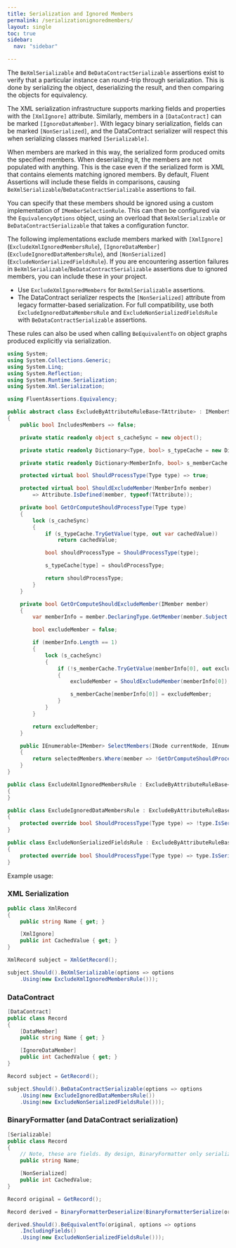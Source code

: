 ```yaml
---
title: Serialization and Ignored Members
permalink: /serializationignoredmembers/
layout: single
toc: true
sidebar:
  nav: "sidebar"

---
```


The `BeXmlSerializable` and `BeDataContractSerializable` assertions exist to verify that a particular instance can round-trip through serialization. This is done by serializing the object, deserializing the result, and then comparing the objects for equivalency.

The XML serialization infrastructure supports marking fields and properties with the `[XmlIgnore]` attribute. Similarly, members in a `[DataContract]` can be marked `[IgnoreDataMember]`. With legacy binary serialization, fields can be marked `[NonSerialized]`, and the DataContract serializer will respect this when serializing classes marked `[Serializable]`.

When members are marked in this way, the serialized form produced omits the specified members. When deserializing it, the members are not populated with anything. This is the case even if the serialized form is XML that contains elements matching ignored members. By default, Fluent Assertions will include these fields in comparisons, causing `BeXmlSerializable`/`BeDataContractSerializable` assertions to fail.

You can specify that these members should be ignored using a custom implementation of `IMemberSelectionRule`. This can then be configured via the `EquivalencyOptions` object, using an overload that `BeXmlSerializable` or `BeDataContractSerializable` that takes a configuration functor.

The following implementations exclude members marked with `[XmlIgnore]` (`ExcludeXmlIgnoredMembersRule`), `[IgnoreDataMember]` (`ExcludeIgnoredDataMembersRule`), and `[NonSerialized]` (`ExcludeNonSerializedFieldsRule`). If you are encountering assertion failures in `BeXmlSerializable`/`BeDataContractSerializable` assertions due to ignored members, you can include these in your project.

- Use `ExcludeXmlIgnoredMembers` for `BeXmlSerializable` assertions.
- The DataContract serializer respects the `[NonSerialized]` attribute from legacy formatter-based serialization. For full compatibility, use both `ExcludeIgnoredDataMembersRule` and `ExcludeNonSerializedFieldsRule` with `BeDataContractSerializable` assertions.

These rules can also be used when calling `BeEquivalentTo` on object graphs produced explicitly via serialization.

```csharp
using System;
using System.Collections.Generic;
using System.Linq;
using System.Reflection;
using System.Runtime.Serialization;
using System.Xml.Serialization;

using FluentAssertions.Equivalency;

public abstract class ExcludeByAttributeRuleBase<TAttribute> : IMemberSelectionRule
{
    public bool IncludesMembers => false;

    private static readonly object s_cacheSync = new object();

    private static readonly Dictionary<Type, bool> s_typeCache = new Dictionary<Type, bool>();

    private static readonly Dictionary<MemberInfo, bool> s_memberCache = new Dictionary<MemberInfo, bool>();

    protected virtual bool ShouldProcessType(Type type) => true;

    protected virtual bool ShouldExcludeMember(MemberInfo member)
        => Attribute.IsDefined(member, typeof(TAttribute));

    private bool GetOrComputeShouldProcessType(Type type)
    {
        lock (s_cacheSync)
        {
            if (s_typeCache.TryGetValue(type, out var cachedValue))
                return cachedValue;

            bool shouldProcessType = ShouldProcessType(type);

            s_typeCache[type] = shouldProcessType;

            return shouldProcessType;
        }
    }

    private bool GetOrComputeShouldExcludeMember(IMember member)
    {
        var memberInfo = member.DeclaringType.GetMember(member.Subject.Name);

        bool excludeMember = false;

        if (memberInfo.Length == 1)
        {
            lock (s_cacheSync)
            {
                if (!s_memberCache.TryGetValue(memberInfo[0], out excludeMember))
                {
                    excludeMember = ShouldExcludeMember(memberInfo[0]);

                    s_memberCache[memberInfo[0]] = excludeMember;
                }
            }
        }

        return excludeMember;
    }

    public IEnumerable<IMember> SelectMembers(INode currentNode, IEnumerable<IMember> selectedMembers, MemberSelectionContext context)
    {
        return selectedMembers.Where(member => !GetOrComputeShouldProcessType(member.DeclaringType) || !GetOrComputeShouldExcludeMember(member)).ToList();
    }
}

public class ExcludeXmlIgnoredMembersRule : ExcludeByAttributeRuleBase<XmlIgnoreAttribute>
{
}

public class ExcludeIgnoredDataMembersRule : ExcludeByAttributeRuleBase<IgnoreDataMemberAttribute>
{
    protected override bool ShouldProcessType(Type type) => !type.IsSerializable;
}

public class ExcludeNonSerializedFieldsRule : ExcludeByAttributeRuleBase<NonSerializedAttribute>
{
    protected override bool ShouldProcessType(Type type) => type.IsSerializable;
}
```

Example usage:

### XML Serialization

```csharp
public class XmlRecord
{
    public string Name { get; }

    [XmlIgnore]
    public int CachedValue { get; }
}

XmlRecord subject = XmlGetRecord();

subject.Should().BeXmlSerializable(options => options
    .Using(new ExcludeXmlIgnoredMembersRule()));
```

### DataContract

```csharp
[DataContract]
public class Record
{
    [DataMember]
    public string Name { get; }

    [IgnoreDataMember]
    public int CachedValue { get; }
}

Record subject = GetRecord();

subject.Should().BeDataContractSerializable(options => options
    .Using(new ExcludeIgnoredDataMembersRule())
    .Using(new ExcludeNonSerializedFieldsRule()));
```

### BinaryFormatter (and DataContract serialization)

```csharp
[Serializable]
public class Record
{
    // Note, these are fields. By design, BinaryFormatter only serializes fields.
    public string Name;

    [NonSerialized]
    public int CachedValue;
}

Record original = GetRecord();

Record derived = BinaryFormatterDeserialize(BinaryFormatterSerialize(original)); // user-supplied methods

derived.Should().BeEquivalentTo(original, options => options
    .IncludingFields()
    .Using(new ExcludeNonSerializedFieldsRule()));
```
